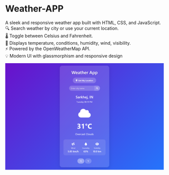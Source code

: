# Weather-APP
A sleek and responsive weather app built with HTML, CSS, and JavaScript. <br>
🔍 Search weather by city or use your current location.  <br>
🌡️ Toggle between Celsius and Fahrenheit.  <br>
📍 Displays temperature, conditions, humidity, wind, visibility.  <br>
⚡ Powered by the OpenWeatherMap API.  <br>
💡 Modern UI with glassmorphism and responsive design

![Weather App Screenshot](/screenshot.png.png)


